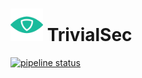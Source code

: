# <img src="/assets/icon-512x512.png"  width="52" height="52"> TrivialSec

[![pipeline status](http://gitlab.langton.cloud/trivialsec/reverse-proxy/badges/master/pipeline.svg)](http://gitlab.langton.cloud/trivialsec/reverse-proxy/commits/master)

